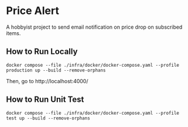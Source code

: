 # Price Alert

A hobbyist project to send email notification on price drop on subscribed items.

## How to Run Locally

```
docker compose --file ./infra/docker/docker-compose.yaml --profile production up --build --remove-orphans
```

Then, go to http://localhost:4000/

## How to Run Unit Test

```
docker compose --file ./infra/docker/docker-compose.yaml --profile test up --build --remove-orphans
```
